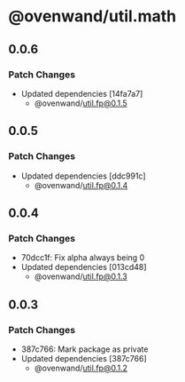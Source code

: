 # @ovenwand/util.math

## 0.0.6

### Patch Changes

- Updated dependencies [14fa7a7]
  - @ovenwand/util.fp@0.1.5

## 0.0.5

### Patch Changes

- Updated dependencies [ddc991c]
  - @ovenwand/util.fp@0.1.4

## 0.0.4

### Patch Changes

- 70dcc1f: Fix alpha always being 0
- Updated dependencies [013cd48]
  - @ovenwand/util.fp@0.1.3

## 0.0.3

### Patch Changes

- 387c766: Mark package as private
- Updated dependencies [387c766]
  - @ovenwand/util.fp@0.1.2
